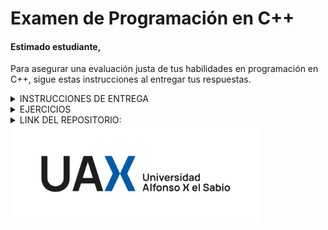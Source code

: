 # Examen de Programación en C++
#### Estimado estudiante,
Para asegurar una evaluación justa de tus habilidades en programación en C++, sigue estas instrucciones al entregar tus respuestas.

<details>
  <summary>INSTRUCCIONES DE ENTREGA</summary>
<details>
  <summary>Repositorio en GitHub: </summary>

  Crea un repositorio privado en GitHub para este examen y compártelo solo después de la revisión si así lo deseas.

</details>
<details>
  <summary>Fichero ZIP</summary>

Al finalizar, descarga tu repositorio como un archivo ZIP con el nombre Apellido_Nombre_ExamenCPP.zip.

</details>
<details>
  <summary>Archivo README.md: </summary>

Incluye un archivo README.md en el repositorio, que contenga:
Un enlace directo al repositorio.
Una breve descripción de cada ejercicio resuelto y el archivo donde se encuentra.
Usa Markdown para estructurar tu README.

</details>
<details>
  <summary>Entrega: </summary>

Sube el archivo ZIP a la plataforma indicada antes de la fecha límite.

</details>
<details>
  <summary>Aspectos Adicionales: </summary>

Organiza y comenta tu código para que sea fácil de leer y entender.
Si utilizas referencias externas, inclúyelas en el README.md.

</details>

</details>

<details>
  <summary>EJERCICIOS</summary>
<details>
  <summary>EJ1</summary>

EJ 1

</details>
<details>
  <summary>EJ2</summary>

EJ 2

</details>
<details>
  <summary>EJ3</summary>

EJ 3

</details>
<details>
  <summary>EJ4</summary>

EJ 4

</details>
</details>
<details>
  <summary>LINK DEL REPOSITORIO:</summary>

  [Repositorio GitHub](https://github.com/Maaaikol/README.git)

</details>

<img src="uax_logo_nuevo.png" alt="UAX Logo" width="400">

